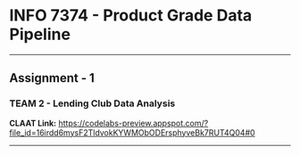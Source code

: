 # INFO 7374  - Product Grade Data Pipeline
***
## Assignment - 1
### TEAM 2 - Lending Club Data Analysis
**CLAAT Link:**
https://codelabs-preview.appspot.com/?file_id=16irdd6mysF2TldvokKYWMObODErsphyveBk7RUT4Q04#0   
***
